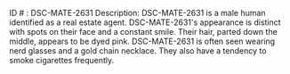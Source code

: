 ID # : DSC-MATE-2631
Description: DSC-MATE-2631 is a male human identified as a real estate agent. DSC-MATE-2631's appearance is distinct with spots on their face and a constant smile. Their hair, parted down the middle, appears to be dyed pink. DSC-MATE-2631 is often seen wearing nerd glasses and a gold chain necklace. They also have a tendency to smoke cigarettes frequently.